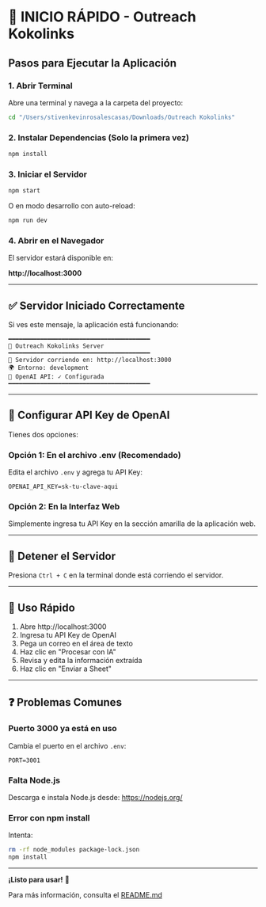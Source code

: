 # 🚀 INICIO RÁPIDO - Outreach Kokolinks

## Pasos para Ejecutar la Aplicación

### 1. Abrir Terminal

Abre una terminal y navega a la carpeta del proyecto:

```bash
cd "/Users/stivenkevinrosalescasas/Downloads/Outreach Kokolinks"
```

### 2. Instalar Dependencias (Solo la primera vez)

```bash
npm install
```

### 3. Iniciar el Servidor

```bash
npm start
```

O en modo desarrollo con auto-reload:

```bash
npm run dev
```

### 4. Abrir en el Navegador

El servidor estará disponible en:

**http://localhost:3000**

---

## ✅ Servidor Iniciado Correctamente

Si ves este mensaje, la aplicación está funcionando:

```
━━━━━━━━━━━━━━━━━━━━━━━━━━━━━━━━━━━━━━━━
🚀 Outreach Kokolinks Server
━━━━━━━━━━━━━━━━━━━━━━━━━━━━━━━━━━━━━━━━
📍 Servidor corriendo en: http://localhost:3000
🌍 Entorno: development
🤖 OpenAI API: ✓ Configurada
━━━━━━━━━━━━━━━━━━━━━━━━━━━━━━━━━━━━━━━━
```

---

## 🔑 Configurar API Key de OpenAI

Tienes dos opciones:

### Opción 1: En el archivo .env (Recomendado)

Edita el archivo `.env` y agrega tu API Key:

```env
OPENAI_API_KEY=sk-tu-clave-aqui
```

### Opción 2: En la Interfaz Web

Simplemente ingresa tu API Key en la sección amarilla de la aplicación web.

---

## 🛑 Detener el Servidor

Presiona `Ctrl + C` en la terminal donde está corriendo el servidor.

---

## 📱 Uso Rápido

1. Abre http://localhost:3000
2. Ingresa tu API Key de OpenAI
3. Pega un correo en el área de texto
4. Haz clic en "Procesar con IA"
5. Revisa y edita la información extraída
6. Haz clic en "Enviar a Sheet"

---

## ❓ Problemas Comunes

### Puerto 3000 ya está en uso

Cambia el puerto en el archivo `.env`:

```env
PORT=3001
```

### Falta Node.js

Descarga e instala Node.js desde: https://nodejs.org/

### Error con npm install

Intenta:

```bash
rm -rf node_modules package-lock.json
npm install
```

---

**¡Listo para usar!** 🎉

Para más información, consulta el [README.md](README.md)
